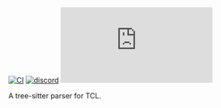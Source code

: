 [![CI][ci]](https://github.com/tree-sitter-grammars/tree-sitter-tcl/actions/workflows/ci.yml)
[![discord][discord]](https://discord.gg/w7nTvsVJhm)
[![matrix][matrix]](https://matrix.to/#/#nvim-treesitter:matrix.org)

A tree-sitter parser for TCL.

[nvim-treesitter]: https://github.com/nvim-treesitter/nvim-treesitter

[ci]: https://img.shields.io/github/actions/workflow/status/tree-sitter-grammars/tree-sitter-tcl/ci.yml?logo=github&label=CI
[discord]: https://img.shields.io/discord/1063097320771698699?logo=discord&label=tree-sitter
[matrix]: https://img.shields.io/matrix/nvim-treesitter%3Amatrix.org?logo=matrix&label=nvim-treesitter
